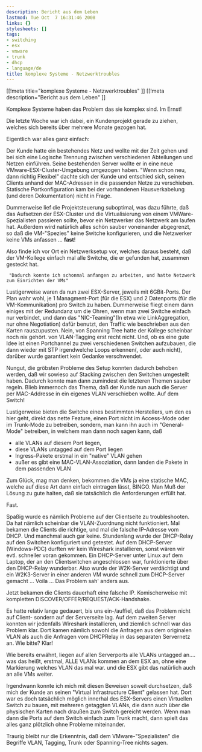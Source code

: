 ```yaml
---
description: Bericht aus dem Leben
lastmod: Tue Oct  7 16:31:46 2008
links: {}
stylesheets: []
tags:
- switching
- esx
- vmware
- trunk
- dhcp
- language/de
title: komplexe Systeme - Netzwerktroubles
---
```

[[!meta title="komplexe Systeme - Netzwerktroubles" ]]
[[!meta description="Bericht aus dem Leben" ]]

Komplexe Systeme haben das Problem das sie komplex sind. Im Ernst!

Die letzte Woche war ich dabei, ein Kundenprojekt gerade zu ziehen, welches sich bereits über mehrere Monate gezogen hat.

Eigentlich war alles ganz einfach:

Der Kunde hatte ein bestehendes Netz und wollte mit der Zeit gehen und bei sich eine Logische Trennung zwischen verschiedenen Abteilungen und Netzen einführen. Seine bestehenden Server wollte er in eine neue VMware-ESX-Cluster-Umgebung umgezogen haben. "Wenn schon neu, dann richtig Flexibel" dachte sich der Kunde und entschied sich, seinen Clients anhand der MAC-Adressen in die passenden Netze zu verschieben. Statische Portkonfiguration kam bei der vorhandenen Hausverkabelung (und deren Dokumentation) nicht in Frage.

Dummerweise lief die Projektsteuerung suboptimal, was dazu führte, daß das Aufsetzen der ESX-Cluster und die Virtualisierung von einem VMWare-Spezialisten passieren sollte, bevor ein Netzwerker das Netzwerk am laufen hat. 
Außerdem wird natürlich alles schön sauber voneinander abgegrenzt, so daß die VM-"Spezies" keine Switche konfigurieren, und die Netzwerker keine VMs anfassen ... **fast**!

Also finde ich vor Ort ein Netzwerksetup vor, welches daraus besteht, daß der VM-Kollege einfach mal alle Switche, die er gefunden hat, zusammen gesteckt hat.

     "Dadurch konnte ich schonmal anfangen zu arbeiten, und hatte Netzwerk zum Einrichten der VMs"

Lustigerweise waren da nun zwei ESX-Server, jeweils mit 6GBit-Ports. Der Plan wahr wohl, je 1 Managment-Port (für die ESX) und 2 Datenports (für die VM-Kommunikation) pro Switch zu haben.
Dummerweise fliegt einem dann einiges mit der Redundanz um die Ohren, wenn man zwei Switche einfach nur verbindet, und dann das "NIC-Teaming"(In etwa wie LinkAggregation, nur ohne Negotiation) dafür benutzt, den Traffic wie beschrieben aus den Karten rauszupusten.
Nein, von Spanning Tree hatte der Kollege scheinbar noch nix gehört. von VLAN-Tagging erst recht nicht.
Und, ob es eine gute Idee ist einen Portchannel zu zwei verschiedenen Switchen aufzubauen, die dann wieder mit STP irgendwelche Loops erkennen(, oder auch nicht), darüber wurde garantiert kein Gedanke verschwendet.

Nungut, die gröbsten Probleme des Setup konnten dadurch behoben werden, daß wir sowieso auf Stacking zwischen den Switchen umgestellt haben. Dadurch konnte man dann zumindest die letzteren Themen sauber regeln. 
Blieb immernoch das Thema, daß der Kunde nun auch die Server per MAC-Addresse in ein eigenes VLAN verschieben wollte. Auf dem Switch!

Lustigerweise bieten die Switche eines bestimmten Herstellers, um den es hier geht, direkt das nette Feature, einen Port nicht im Access-Mode oder im Trunk-Mode zu betreiben, sondern, man kann ihn auch im "General-Mode" betreiben, in welchem man dann noch sagen kann, daß

  - alle VLANs auf diesem Port liegen,
  - diese VLANs untagged auf dem Port liegen
  - Ingress-Pakete erstmal in ein "native" VLAN gehen
  - außer es gibt eine MAC-VLAN-Assoziation, dann landen die Pakete in dem passenden VLAN

Zum Glück, mag man denken, bekommen die VMs ja eine statische MAC, welche auf diese Art dann einfach eintragen lässt, BINGO. Man Muß der Lösung zu gute halten, daß sie tatsächlich die Anforderungen erfüllt hat.

Fast.


Spaßig wurde es nämlich Probleme auf der Clientseite zu troubleshooten. Da hat nämlich scheinbar die VLAN-Zuordnung nicht funktioniert. Mal bekamen die Clients die richtige, und mal die falsche IP-Adresse vom DHCP. Und manchmal auch gar keine. Stundenlang wurde der DHCP-Relay auf den Switchen konfiguriert und getestet. Auf dem DHCP-Server (Windows-PDC) durften wir kein Wireshark installieren, sonst wären wir evtl. schneller voran gekommen. Ein DHCP-Server unter Linux auf dem Laptop, der an den Clientswitchen angeschlossen war, funktionierte über den DHCP-Relay wunderbar.
Also wurde der W2K-Server verdächtigt und ein W2K3-Server in einer anderen VM wurde schnell zum DHCP-Server gemacht ... Voila ... Das Problem sah' anders aus.

Jetzt bekamen die Clients dauerhaft eine falsche IP. Komischerweise mit kompletten DISCOVER/OFFER/REQUEST/ACK-Handshake. 

Es hatte relativ lange gedauert, bis uns ein-/auffiel, daß das Problem nicht auf Client- sondern auf der Serverseite lag. Auf dem zweiten Server konnten wir jedenfalls Wireshark installieren, und ziemlich schnell war das Problem klar. Dort kamen nämlich sowohl die Anfragen aus dem originalen VLAN als auch die Anfragen vom DHCPRelay in das separaten Servernetz an. Wie bitte? Klar!

Wie bereits erwähnt, liegen auf allen Serverports alle VLANs untagged an.... was das heißt, erstmal, ALLE VLANs kommen an dem ESX an, ohne eine Markierung welches VLAN das mal war. und die ESX gibt das natürlich auch an alle VMs weiter.

Irgendwann konnte ich mich mit diesen Beweisen soweit durchsetzen, daß mich der Kunde an seinen "Virtual Infrastructure Client" gelassen hat. Dort war es doch tatsächlich möglich innerhal des ESX-Servers einen Virtuellen Switch zu bauen, mit mehreren getaggten VLANs, die dann auch über die physischen Karten nach draußen zum Switch gereicht werden. Wenn man dann die Ports auf dem Switch einfach zum Trunk macht, dann spielt das alles ganz plötzlich ohne Probleme miteinander.

Traurig bleibt nur die Erkenntnis, daß dem VMware-"Spezialisten" die Begriffe VLAN, Tagging, Trunk oder Spanning-Tree nichts sagen.


